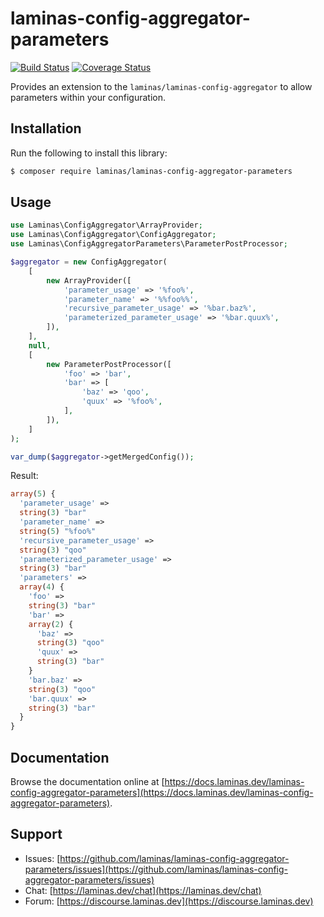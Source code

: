 # laminas-config-aggregator-parameters

[![Build Status](https://travis-ci.com/laminas/laminas-config-aggregator-parameters.svg?branch=master)](https://travis-ci.com/laminas/laminas-config-aggregator-parameters)
[![Coverage Status](https://coveralls.io/repos/github/laminas/laminas-config-aggregator-parameters/badge.svg?branch=master)](https://coveralls.io/github/laminas/laminas-config-aggregator-parameters?branch=master)

Provides an extension to the `laminas/laminas-config-aggregator` to allow parameters within your configuration.

## Installation

Run the following to install this library:

```bash
$ composer require laminas/laminas-config-aggregator-parameters
```

## Usage

```php
use Laminas\ConfigAggregator\ArrayProvider;
use Laminas\ConfigAggregator\ConfigAggregator;
use Laminas\ConfigAggregatorParameters\ParameterPostProcessor;

$aggregator = new ConfigAggregator(
    [
        new ArrayProvider([
            'parameter_usage' => '%foo%',
            'parameter_name' => '%%foo%%',
            'recursive_parameter_usage' => '%bar.baz%',
            'parameterized_parameter_usage' => '%bar.quux%',
        ]),
    ],
    null,
    [
        new ParameterPostProcessor([
            'foo' => 'bar',
            'bar' => [
                'baz' => 'qoo',
                'quux' => '%foo%', 
            ],
        ]),
    ]
);

var_dump($aggregator->getMergedConfig());
```

Result:

```php
array(5) {
  'parameter_usage' =>
  string(3) "bar"
  'parameter_name' =>
  string(5) "%foo%"
  'recursive_parameter_usage' =>
  string(3) "qoo"
  'parameterized_parameter_usage' =>
  string(3) "bar"
  'parameters' =>
  array(4) {
    'foo' =>
    string(3) "bar"
    'bar' =>
    array(2) {
      'baz' =>
      string(3) "qoo"
      'quux' =>
      string(3) "bar"
    }
    'bar.baz' =>
    string(3) "qoo"
    'bar.quux' =>
    string(3) "bar"
  }
}
```

## Documentation

Browse the documentation online at [https://docs.laminas.dev/laminas-config-aggregator-parameters](https://docs.laminas.dev/laminas-config-aggregator-parameters).

## Support

* Issues: [https://github.com/laminas/laminas-config-aggregator-parameters/issues](https://github.com/laminas/laminas-config-aggregator-parameters/issues)
* Chat: [https://laminas.dev/chat](https://laminas.dev/chat)
* Forum: [https://discourse.laminas.dev](https://discourse.laminas.dev)
